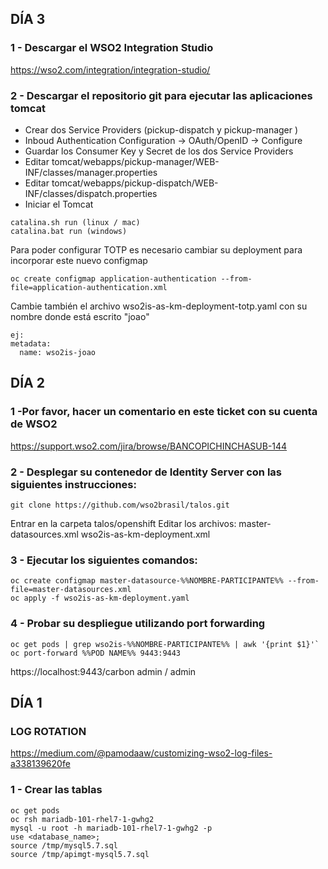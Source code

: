 ## DÍA 3
### 1 - Descargar el WSO2 Integration Studio
https://wso2.com/integration/integration-studio/

### 2 - Descargar el repositorio git para ejecutar las aplicaciones tomcat

- Crear dos Service Providers (pickup-dispatch y pickup-manager )
- Inboud Authentication Configuration -> OAuth/OpenID -> Configure
- Guardar los Consumer Key y Secret de los dos Service Providers 
- Editar tomcat/webapps/pickup-manager/WEB-INF/classes/manager.properties
- Editar tomcat/webapps/pickup-dispatch/WEB-INF/classes/dispatch.properties
- Iniciar el Tomcat 
```
catalina.sh run (linux / mac)
catalina.bat run (windows)
```
Para poder configurar TOTP es necesario cambiar su deployment para incorporar este nuevo configmap
```
oc create configmap application-authentication --from-file=application-authentication.xml
```
Cambie también el archivo wso2is-as-km-deployment-totp.yaml con su nombre donde está escrito "joao"
```
ej: 
metadata:
  name: wso2is-joao
```


## DÍA 2
### 1 -Por favor, hacer un comentario en este ticket con su cuenta de WSO2
https://support.wso2.com/jira/browse/BANCOPICHINCHASUB-144

### 2 - Desplegar su contenedor de Identity Server con las siguientes instrucciones:
```
git clone https://github.com/wso2brasil/talos.git
```
Entrar en la carpeta talos/openshift
Editar los archivos:
master-datasources.xml
wso2is-as-km-deployment.xml

### 3 - Ejecutar los siguientes comandos:
```
oc create configmap master-datasource-%%NOMBRE-PARTICIPANTE%% --from-file=master-datasources.xml
oc apply -f wso2is-as-km-deployment.yaml
```

### 4 - Probar su despliegue utilizando port forwarding
```
oc get pods | grep wso2is-%%NOMBRE-PARTICIPANTE%% | awk '{print $1}'`
oc port-forward %%POD NAME%% 9443:9443
```
https://localhost:9443/carbon
admin / admin

## DÍA 1

### LOG ROTATION
https://medium.com/@pamodaaw/customizing-wso2-log-files-a338139620fe

### 1 - Crear las tablas
```
oc get pods 
oc rsh mariadb-101-rhel7-1-gwhg2
mysql -u root -h mariadb-101-rhel7-1-gwhg2 -p
use <database_name>;
source /tmp/mysql5.7.sql
source /tmp/apimgt-mysql5.7.sql
```
